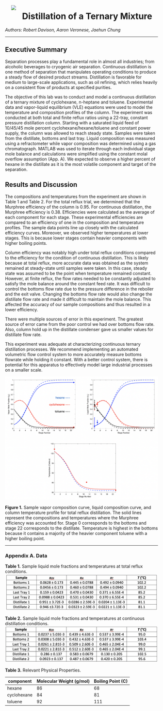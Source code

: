 <img src="https://www.chemengr.ucsb.edu/sites/chemengr.ucsb.edu/files/images/chemengr-logo-white-horiz.png" style="float: left; margin: 20px; height: 20px">

# Distillation of a Ternary Mixture 
_Authors: Robert Davison, Aaron Veronese, Jaehun Chung_

---

## Executive Summary

Separation processes play a fundamental role in almost all industries; from alcoholic beverages to cryogenic air separation. Continuous distillation is one method of separation that manipulates operating conditions to produce a steady flow of desired product streams. Distillation is favorable for medium to large-scale applications, such as oil refining, which relies heavily on a consistent flow of products at specified purities. 

The objective of this lab was to conduct and model a continuous distillation of a ternary mixture of cyclohexane, n-heptane and toluene. Experimental data and vapor-liquid equilibrium (VLE) equations were used to model the temperature and composition profiles of the column. The experiment was conducted at both total and finite reflux ratios using a 22-tray, constant pressure distillation column. Starting with a saturated liquid feed of 10/45/45 mole percent cyclohexane/hexane/toluene and constant power supply, the column was allowed to reach steady state. Samples were taken from the distillate, bottoms and last tray. Liquid composition was measured using a refractometer while vapor composition was determined using a gas chromatograph. MATLAB was used to iterate through each individual stage mole balance and calculations were simplified using the constant molal overflow assumption (App. A). We expected to observe a higher percent of hexane in the distillate as it is the most volatile component and target of the separation.

## Results and Discussion

The compositions and temperatures from the experiment are shown in Table 1 and Table 2. For the total reflux trial, we determined that the Murphree efficiency of the column is 0.95. For continuous distillation, the Murphree efficiency is 0.38. Efficiencies were calculated as the average of each component for each stage. These experimental efficiencies are compared to an efficiency of one in the composition and temperature profiles. The sample data points line up closely with the calculated efficiency curves. Moreover, we observed higher temperatures at lower stages. This is because lower stages contain heavier components with higher boiling points. 

Column efficiency was notably high under total reflux conditions compared to the efficiency for the condition of continuous distillation. This is likely because at total reflux, more accurate data was obtained as the system remained at steady-state until samples were taken. In this case, steady state was assumed to be the point when temperature remained constant. However, at finite reflux, the flow rates needed to be constantly adjusted to satisfy the mole balance around the constant feed rate. It was difficult to control the bottoms flow rate due to the pressure difference in the reboiler and the exit valve. Changing the bottoms flow rate would also change the distillate flow rate and made it difficult to maintain the mole balance. This affected the accuracy of our sample compositions and thus resulted in a lower efficiency. 

There were multiple sources of error in this experiment. The greatest source of error came from the poor control we had over bottoms flow rate. Also, column hold up in the distillate condenser gave us smaller values for distillate flow rate. 

This experiment was adequate at characterizing continuous ternary distillation processes. We recommend implementing an automated volumetric flow control system to more accurately measure bottoms flowrate while holding it constant. With a better control system, there is potential for this apparatus to effectively model large industrial processes on a smaller scale.

![](images/profiles.png)

**Figure 1.** Sample vapor composition curve, liquid composition curve, and column temperature profile for total reflux distillation. The solid lines represent the compositions and temperatures where the Murphree efficiency was accounted for. Stage 0 corresponds to the bottoms and stage 22 corresponds to the distillate. Temperature is highest in the bottoms because it contains a majority of the heavier component toluene with a higher boiling point.

---

### Appendix A. Data


**Table 1.** Sample liquid mole fractions and temperatures at total reflux conditions.
![](images/table1.png)


**Table 2.** Sample liquid mole fractions and temperatures at continuous distillation conditions.
![](images/table2.png)


**Table 3.** Relevant Physical Properties. 

|component   | Molecular Weight (g/mol)  | Boiling Point (C)  |
|---|---|---|
|hexane   | 86  | 68   |
| cyclohexane  | 84  | 81  |
| toluene  |  92 | 111  |
